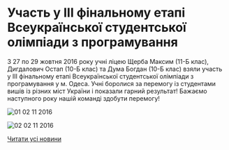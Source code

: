 # Участь у ІІІ фінальному етапі Всеукраїнської студентської олімпіади з програмування

З 27 по 29 жовтня 2016 року учні ліцею Щерба Максим (11-Б клас), Дигдалович Остап (10-Б клас) та Дума Богдан (10-Б клас) взяли участь у ІІІ фінальному етапі Всеукраїнської студентської олімпіади з програмування у м. Одеса.
Учні боролися за перемогу із студентами вишів із різних міст України і показали гарний результат! Бажаємо наступного року нашій команді здобути перемогу!

![01 02 11 2016](/images/blog/участь-у-ііі-фінальному-етапі-всеукраїнської-студентської/01-02-11-2016.jpg)

![02 02 11 2016](/images/blog/участь-у-ііі-фінальному-етапі-всеукраїнської-студентської/02-02-11-2016.jpg)

[Читати усі новини](/news)
